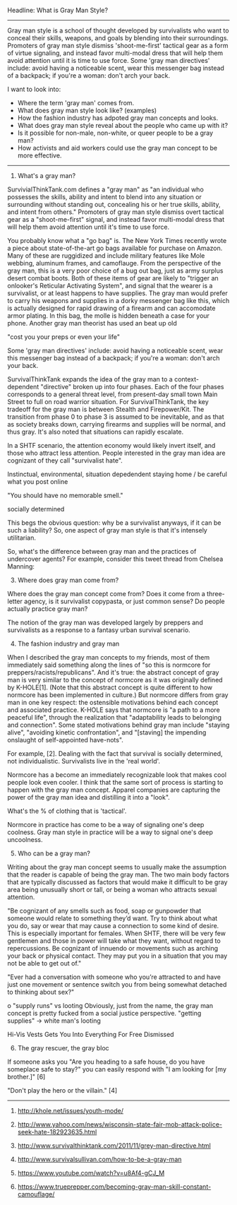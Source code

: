 Headline: What is Gray Man Style?

---

Gray man style is a school of thought developed by survivalists who want to
conceal their skills, weapons, and goals by blending into their surroundings.
Promoters of gray man style dismiss 'shoot-me-first' tactical gear as a form of
virtue signaling, and instead favor multi-modal dress that will help them avoid
attention until it is time to use force. Some 'gray man directives' include:
avoid having a noticeable scent, wear this messenger bag instead of a backpack;
if you're a woman: don't arch your back.

I want to look into:

- Where the term 'gray man' comes from.
- What does gray man style look like? (examples)
- How the fashion industry has adpoted gray man concepts and looks.
- What does gray man style reveal about the people who came up with it?
- Is it possible for non-male, non-white, or queer people to be a gray man?
- How activists and aid workers could use the gray man concept to be more effective.

---

1. What's a gray man?

SurvivialThinkTank.com defines a "gray man" as "an individual who possesses the
skills, ability and intent to blend into any situation or surrounding without
standing out, concealing his or her true skills, ability, and intent from
others." Promoters of gray man style dismiss overt tactical gear as a
"shoot-me-first" signal, and instead favor multi-modal dress that will help them
avoid attention until it's time to use force.

You probably know what a "go bag" is. The New York Times recently wrote a piece
about state-of-the-art go bags available for purchase on Amazon. Many of these
are ruggidized and include military features like Mole webbing, aluminum frames,
and camoflauge. From the perspective of the gray man, this is a very poor choice
of a bug out bag, just as army surplus desert combat boots. Both of these items
of gear are likely to "trigger an onlooker's Reticular Activating System", and
signal that the wearer is a survivalist, or at least happens to have supplies.
The gray man would prefer to carry his weapons and supplies in a dorky messenger
bag like this, which is actually designed for rapid drawing of a firearm and can
accomodate armor plating. In this bag, the molle is hidden beneath a case for
your phone. Another gray man theorist has used an beat up old 

"cost you your preps or even your life"

Some 'gray man directives' include: avoid having a noticeable scent, wear this
messenger bag instead of a backpack; if you're a woman: don't arch your back.

SurvivalThinkTank expands the idea of the gray man to a context-dependent
"directive" broken up into four phases. Each of the four phases corresponds to a
general threat level, from present-day small town Main Street to full on road
warrior situation. For SurvivalThinkTank, the key tradeoff for the gray man is
between Stealth and Firepower/Kit. The transition from phase 0 to phase 3 is
assumed to be inevitable, and as that as society breaks down, carrying firearms
and supplies will be normal, and thus gray. It's also noted that situations can
rapidly escalate.

In a SHTF scenario, the attention economy would likely invert itself, and those
who attract less attention. People interested in the gray man idea are cognizant
of they call "survivalist hate".


Instinctual, environmental, situation depedendent
staying home / be careful what you post online

"You should have no memorable smell."

socially determined

This begs the obvious question: why be a survivalist
anyways, if it can be such a liability? So, one aspect of gray man style is that
it's intensely utilitarian.

So, what's the difference between gray man and the practices of undercover
agents? For example, consider this tweet thread from Chelsea Manning:   

3. Where does gray man come from?

Where does the gray man concept come from? Does it come from a three-letter
agency, is it survivalist copypasta, or just common sense? Do people actually
practice gray man?

The notion of the gray man was developed largely by preppers and survivalists as
a response to a fantasy urban survival scenario. 

4. The fashion industry and gray man

When I described the gray man concepts to my friends, most of them immediately
said something along the lines of "so this is normcore for
preppers/racists/republicans". And it's true: the abstract concept of gray man
is very similar to the concept of normcore as it was originally defined by
K-HOLE[1].  (Note that this abstract concept is quite different to how normcore
has been implemented in culture.) But normcore differs from gray man in one key
respect: the ostensible motivations behind each concept and associated practice.
K-HOLE says that normcore is "a path to a more peaceful life", through the
realization that "adaptability leads to belonging and connection". Some stated
motivations behind gray man include "staying alive", "avoiding kinetic
confrontation", and "[staving] the impending onslaught of self-appointed
have-nots". 

For example, [2]. Dealing with the fact that survival is socially determined,
not individualistic. Survivalists live in the 'real world'.

Normcore has a become an immediately recognizable look that makes cool people
look even cooler. I think that the same sort of process is starting to happen
with the gray man concept. Apparel companies are capturing the power of the gray
man idea and distilling it into a "look".

What's the % of clothing that is 'tactical'.

Normcore in practice has come to be a way of signaling one's deep coolness. Gray
man style in practice will be a way to signal one's deep uncoolness.

5. Who can be a gray man?

Writing about the gray man concept seems to usually make the assumption that the
reader is capable of being the gray man. The two main body factors that are
typically discussed as factors that would make it difficult to be gray area
being unusually short or tall, or being a woman who attracts sexual attention.

"Be cognizant of any smells such as food, soap or gunpowder that someone would
relate to something they’d want. Try to think about what you do, say or wear
that may cause a connection to some kind of desire. This is especially important
for females. When SHTF, there will be very few gentlemen and those in power will
take what they want, without regard to repercussions. Be cognizant of innuendo
or movements such as arching your back or physical contact. They may put you in
a situation that you may not be able to get out of."

"Ever had a conversation with someone who you’re attracted to and have just one
movement or sentence switch you from being somewhat detached to thinking about
sex?"

o "supply runs" vs looting
Obviously, just from the name, the gray man concept is pretty fucked from a
social justice perspective.  "getting supplies" -> white man's looting

Hi-Vis Vests Gets You Into Everything For Free
Dismissed

6. The gray rescuer, the gray bloc

If someone asks you "Are you heading to a safe house, do you have someplace safe
to stay?" you can easily respond with "I am looking for [my brother.]" [6]

"Don't play the hero or the villain." [4]

---



1. http://khole.net/issues/youth-mode/

2. http://www.yahoo.com/news/wisconsin-state-fair-mob-attack-police-seek-hate-182923635.html 

3. http://www.survivalthinktank.com/2011/11/grey-man-directive.html

4. http://www.survivalsullivan.com/how-to-be-a-gray-man

5. https://www.youtube.com/watch?v=u8Af4-gCJ_M

6. https://www.trueprepper.com/becoming-gray-man-skill-constant-camouflage/
